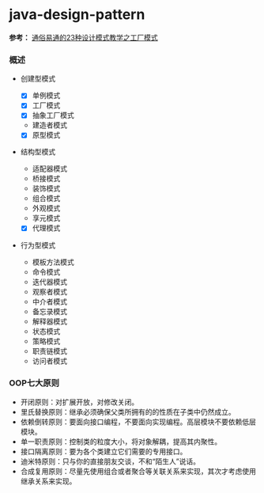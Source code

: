 # java-design-pattern

**参考：** [通俗易通的23种设计模式教学之工厂模式](https://www.bilibili.com/video/BV1mc411h719?p=3)

### 概述

- 创建型模式

    - [x] 单例模式
    - [x] 工厂模式
    - [x] 抽象工厂模式
    - 建造者模式
    - [x] 原型模式

- 结构型模式

    - 适配器模式
    - 桥接模式
    - 装饰模式
    - 组合模式
    - 外观模式
    - 享元模式
    - [x] 代理模式

- 行为型模式

    - 模板方法模式
    - 命令模式
    - 迭代器模式
    - 观察者模式
    - 中介者模式
    - 备忘录模式
    - 解释器模式
    - 状态模式
    - 策略模式
    - 职责链模式
    - 访问者模式

### OOP七大原则

- 开闭原则：对扩展开放，对修改关闭。
- 里氏替换原则：继承必须确保父类所拥有的的性质在子类中仍然成立。
- 依赖倒转原则：要面向接口编程，不要面向实现编程。高层模块不要依赖低层模块。
- 单一职责原则：控制类的粒度大小，将对象解耦，提高其内聚性。
- 接口隔离原则：要为各个类建立它们需要的专用接口。
- 迪米特原则：只与你的直接朋友交谈，不和“陌生人”说话。
- 合成复用原则：尽量先使用组合或者聚合等关联关系来实现，其次才考虑使用继承关系来实现。
